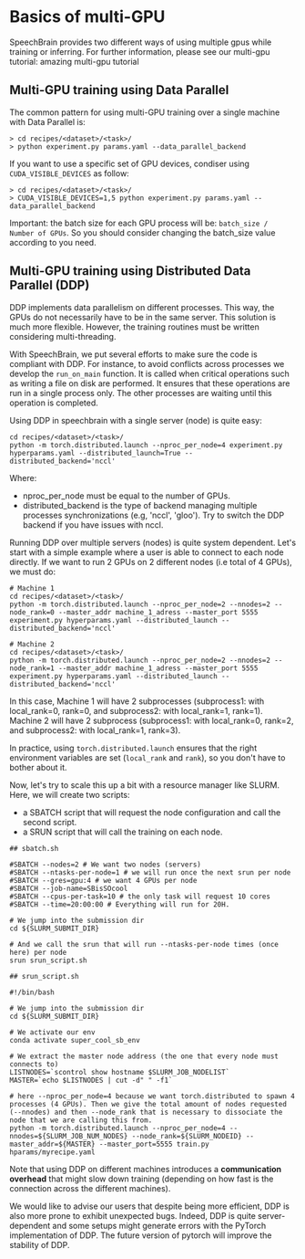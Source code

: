 # Basics of multi-GPU

SpeechBrain provides two different ways of using multiple gpus while training or inferring. For further information, please see our multi-gpu tutorial: amazing multi-gpu tutorial

## Multi-GPU training using Data Parallel
The common pattern for using multi-GPU training over a single machine with Data Parallel is:

```
> cd recipes/<dataset>/<task>/
> python experiment.py params.yaml --data_parallel_backend
```
If you want to use a specific set of GPU devices, condiser using `CUDA_VISIBLE_DEVICES` as follow:
```
> cd recipes/<dataset>/<task>/
> CUDA_VISIBLE_DEVICES=1,5 python experiment.py params.yaml --data_parallel_backend
```

Important: the batch size for each GPU process will be: `batch_size / Number of GPUs`. So you should consider changing the batch_size value according to you need.

## Multi-GPU training using Distributed Data Parallel (DDP)

DDP implements data parallelism on different processes. This way, the GPUs do not necessarily have to be in the same server. This solution is much more flexible. However, the training routines must be written considering multi-threading. 

With SpeechBrain, we put several efforts to make sure the code is compliant with DDP. For instance, to avoid conflicts across processes we develop the `run_on_main` function. It is called when critical operations such as writing a file on disk are performed. It ensures that these operations are run in a single process only. The other processes are waiting until this operation is completed.

Using DDP in speechbrain with a single server (node) is quite easy:

```
cd recipes/<dataset>/<task>/
python -m torch.distributed.launch --nproc_per_node=4 experiment.py hyperparams.yaml --distributed_launch=True --distributed_backend='nccl'
```

Where:
- nproc_per_node must be equal to the number of GPUs.
- distributed_backend is the type of backend managing multiple processes synchronizations (e.g, 'nccl', 'gloo'). Try to switch the DDP backend if you have issues with nccl.

Running DDP over multiple servers (nodes) is quite system dependent. Let's start with a simple example where a user is able to connect to each node directly. If we want to run 2 GPUs on 2 different nodes (i.e total of 4 GPUs), we must do:

```shell
# Machine 1
cd recipes/<dataset>/<task>/
python -m torch.distributed.launch --nproc_per_node=2 --nnodes=2 --node_rank=0 --master_addr machine_1_adress --master_port 5555 experiment.py hyperparams.yaml --distributed_launch --distributed_backend='nccl'

# Machine 2
cd recipes/<dataset>/<task>/
python -m torch.distributed.launch --nproc_per_node=2 --nnodes=2 --node_rank=1 --master_addr machine_1_adress --master_port 5555 experiment.py hyperparams.yaml --distributed_launch --distributed_backend='nccl'
```

In this case, Machine 1 will have 2 subprocesses (subprocess1: with local_rank=0, rank=0, and subprocess2: with local_rank=1, rank=1). Machine 2 will have 2 subprocess (subprocess1: with local_rank=0, rank=2, and subprocess2: with local_rank=1, rank=3). 

In practice, using `torch.distributed.launch` ensures that the right environment variables are set (`local_rank` and `rank`), so you don't have to bother about it.

Now, let's try to scale this up a bit with a resource manager like SLURM. Here, we will create two scripts:
- a SBATCH script that will request the node configuration and call the second script.
- a SRUN script that will call the training on each node.

```shell
## sbatch.sh

#SBATCH --nodes=2 # We want two nodes (servers)
#SBATCH --ntasks-per-node=1 # we will run once the next srun per node
#SBATCH --gres=gpu:4 # we want 4 GPUs per node
#SBATCH --job-name=SBisSOcool
#SBATCH --cpus-per-task=10 # the only task will request 10 cores
#SBATCH --time=20:00:00 # Everything will run for 20H.

# We jump into the submission dir
cd ${SLURM_SUBMIT_DIR}

# And we call the srun that will run --ntasks-per-node times (once here) per node
srun srun_script.sh 
```

```shell
## srun_script.sh

#!/bin/bash

# We jump into the submission dir
cd ${SLURM_SUBMIT_DIR}

# We activate our env
conda activate super_cool_sb_env

# We extract the master node address (the one that every node must connects to)
LISTNODES=`scontrol show hostname $SLURM_JOB_NODELIST`
MASTER=`echo $LISTNODES | cut -d" " -f1`

# here --nproc_per_node=4 because we want torch.distributed to spawn 4 processes (4 GPUs). Then we give the total amount of nodes requested (--nnodes) and then --node_rank that is necessary to dissociate the node that we are calling this from.
python -m torch.distributed.launch --nproc_per_node=4 --nnodes=${SLURM_JOB_NUM_NODES} --node_rank=${SLURM_NODEID} --master_addr=${MASTER} --master_port=5555 train.py hparams/myrecipe.yaml
```

Note that using DDP on different machines introduces a **communication overhead** that might slow down training (depending on how fast is the connection across the different machines). 

We would like to advise our users that despite being more efficient, DDP is also more prone to exhibit unexpected bugs. Indeed, DDP is quite server-dependent and some setups might generate errors with the PyTorch implementation of DDP.  The future version of pytorch will improve the stability of DDP.

